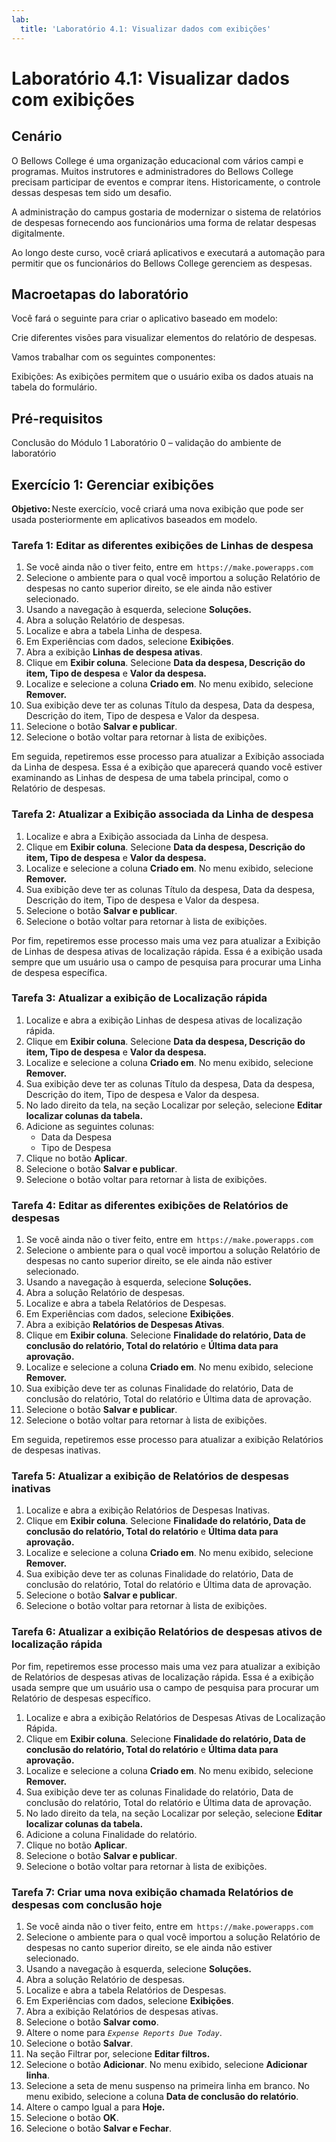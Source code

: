 ```yaml
---
lab:
  title: 'Laboratório 4.1: Visualizar dados com exibições'
---
```


# Laboratório 4.1: Visualizar dados com exibições

## Cenário

O Bellows College é uma organização educacional com vários campi e programas. Muitos instrutores e administradores do Bellows College precisam participar de eventos e comprar itens. Historicamente, o controle dessas despesas tem sido um desafio.

A administração do campus gostaria de modernizar o sistema de relatórios de despesas fornecendo aos funcionários uma forma de relatar despesas digitalmente.

Ao longo deste curso, você criará aplicativos e executará a automação para permitir que os funcionários do Bellows College gerenciem as despesas.

## Macroetapas do laboratório

Você fará o seguinte para criar o aplicativo baseado em modelo:

Crie diferentes visões para visualizar elementos do relatório de despesas.

Vamos trabalhar com os seguintes componentes:

Exibições: As exibições permitem que o usuário exiba os dados atuais na tabela do formulário.

## Pré-requisitos

Conclusão do Módulo 1 Laboratório 0 – validação do ambiente de laboratório

## Exercício 1: Gerenciar exibições

**Objetivo:** Neste exercício, você criará uma nova exibição que pode ser usada posteriormente em aplicativos baseados em modelo.

### Tarefa 1: Editar as diferentes exibições de Linhas de despesa

1. Se você ainda não o tiver feito, entre em  `https://make.powerapps.com`
2. Selecione o ambiente para o qual você importou a solução Relatório de despesas no canto superior direito, se ele ainda não estiver selecionado.
3. Usando a navegação à esquerda, selecione **Soluções.**
4. Abra a solução Relatório de despesas.
5. Localize e abra a tabela Linha de despesa.
6. Em Experiências com dados, selecione **Exibições**.
7. Abra a exibição **Linhas de despesa ativas**.
8. Clique em **Exibir coluna**. Selecione **Data da despesa, Descrição do item, Tipo de despesa** e **Valor da despesa.**
9. Localize e selecione a coluna **Criado em**. No menu exibido, selecione **Remover.**
10. Sua exibição deve ter as colunas Título da despesa, Data da despesa, Descrição do item, Tipo de despesa e Valor da despesa.
11. Selecione o botão **Salvar e publicar**.
12. Selecione o botão voltar para retornar à lista de exibições.

Em seguida, repetiremos esse processo para atualizar a Exibição associada da Linha de despesa. Essa é a exibição que aparecerá quando você estiver examinando as Linhas de despesa de uma tabela principal, como o Relatório de despesas.

### Tarefa 2: Atualizar a Exibição associada da Linha de despesa 

1. Localize e abra a Exibição associada da Linha de despesa.
2. Clique em **Exibir coluna**. Selecione **Data da despesa, Descrição do item, Tipo de despesa** e **Valor da despesa.**
3. Localize e selecione a coluna **Criado em**. No menu exibido, selecione **Remover.**
4. Sua exibição deve ter as colunas Título da despesa, Data da despesa, Descrição do item, Tipo de despesa e Valor da despesa.
5. Selecione o botão **Salvar e publicar**.
6. Selecione o botão voltar para retornar à lista de exibições.

Por fim, repetiremos esse processo mais uma vez para atualizar a Exibição de Linhas de despesa ativas de localização rápida. Essa é a exibição usada sempre que um usuário usa o campo de pesquisa para procurar uma Linha de despesa específica.

### Tarefa 3: Atualizar a exibição de Localização rápida

1. Localize e abra a exibição Linhas de despesa ativas de localização rápida.
2. Clique em **Exibir coluna**. Selecione **Data da despesa, Descrição do item, Tipo de despesa** e **Valor da despesa.**
3. Localize e selecione a coluna **Criado em**. No menu exibido, selecione **Remover.**
4. Sua exibição deve ter as colunas Título da despesa, Data da despesa, Descrição do item, Tipo de despesa e Valor da despesa.
5. No lado direito da tela, na seção Localizar por seleção, selecione **Editar localizar colunas da tabela.**
6. Adicione as seguintes colunas:
    - Data da Despesa
    - Tipo de Despesa
7. Clique no botão **Aplicar**.
8. Selecione o botão **Salvar e publicar**.
9. Selecione o botão voltar para retornar à lista de exibições.

### Tarefa 4: Editar as diferentes exibições de Relatórios de despesas

1. Se você ainda não o tiver feito, entre em  `https://make.powerapps.com`
2. Selecione o ambiente para o qual você importou a solução Relatório de despesas no canto superior direito, se ele ainda não estiver selecionado.
3. Usando a navegação à esquerda, selecione **Soluções.**
4. Abra a solução Relatório de despesas.
5. Localize e abra a tabela Relatórios de Despesas.
6. Em Experiências com dados, selecione **Exibições**.
7. Abra a exibição **Relatórios de Despesas Ativas**.
8. Clique em **Exibir coluna**. Selecione **Finalidade do relatório, Data de conclusão do relatório, Total do relatório** e **Última data para aprovação.**
9. Localize e selecione a coluna **Criado em**. No menu exibido, selecione **Remover.**
10. Sua exibição deve ter as colunas Finalidade do relatório, Data de conclusão do relatório, Total do relatório e Última data de aprovação.
11. Selecione o botão **Salvar e publicar**.
12. Selecione o botão voltar para retornar à lista de exibições.

Em seguida, repetiremos esse processo para atualizar a exibição Relatórios de despesas inativas.

### Tarefa 5: Atualizar a exibição de Relatórios de despesas inativas

1. Localize e abra a exibição Relatórios de Despesas Inativas.
2. Clique em **Exibir coluna**. Selecione **Finalidade do relatório, Data de conclusão do relatório, Total do relatório** e **Última data para aprovação.**
3. Localize e selecione a coluna **Criado em**. No menu exibido, selecione **Remover.**
4. Sua exibição deve ter as colunas Finalidade do relatório, Data de conclusão do relatório, Total do relatório e Última data de aprovação.
5. Selecione o botão **Salvar e publicar**.
6. Selecione o botão voltar para retornar à lista de exibições.

### Tarefa 6: Atualizar a exibição Relatórios de despesas ativos de localização rápida 

Por fim, repetiremos esse processo mais uma vez para atualizar a exibição de Relatórios de despesas ativas de localização rápida. Essa é a exibição usada sempre que um usuário usa o campo de pesquisa para procurar um Relatório de despesas específico.

1. Localize e abra a exibição Relatórios de Despesas Ativas de Localização Rápida.
2. Clique em **Exibir coluna**. Selecione **Finalidade do relatório, Data de conclusão do relatório, Total do relatório** e **Última data para aprovação.**
3. Localize e selecione a coluna **Criado em**. No menu exibido, selecione **Remover.**
4. Sua exibição deve ter as colunas Finalidade do relatório, Data de conclusão do relatório, Total do relatório e Última data de aprovação.
5. No lado direito da tela, na seção Localizar por seleção, selecione **Editar localizar colunas da tabela.**
6. Adicione a coluna Finalidade do relatório.
7. Clique no botão **Aplicar**.
8. Selecione o botão **Salvar e publicar**.
9. Selecione o botão voltar para retornar à lista de exibições.

### Tarefa 7: Criar uma nova exibição chamada Relatórios de despesas com conclusão hoje

1. Se você ainda não o tiver feito, entre em  `https://make.powerapps.com`
2. Selecione o ambiente para o qual você importou a solução Relatório de despesas no canto superior direito, se ele ainda não estiver selecionado.
3. Usando a navegação à esquerda, selecione **Soluções.**
4. Abra a solução Relatório de despesas.
5. Localize e abra a tabela Relatórios de Despesas.
6. Em Experiências com dados, selecione **Exibições**.
7. Abra a exibição Relatórios de despesas ativas.
8. Selecione o botão **Salvar como**.
9. Altere o nome para *`Expense Reports Due Today`*.
10. Selecione o botão **Salvar**.
11. Na seção Filtrar por, selecione **Editar filtros.**
12. Selecione o botão **Adicionar**. No menu exibido, selecione **Adicionar linha**.
13. Selecione a seta de menu suspenso na primeira linha em branco. No menu exibido, selecione a coluna **Data de conclusão do relatório**.
14. Altere o campo Igual a para **Hoje.**
15. Selecione o botão **OK**.
16. Selecione o botão **Salvar e Fechar**.
